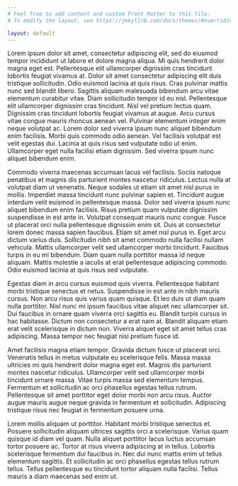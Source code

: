 ```yaml
---
# Feel free to add content and custom Front Matter to this file.
# To modify the layout, see https://jekyllrb.com/docs/themes/#overriding-theme-defaults

layout: default
---
```


Lorem ipsum dolor sit amet, consectetur adipiscing elit, sed do eiusmod tempor incididunt ut labore et dolore magna aliqua. Mi quis hendrerit dolor magna eget est. Pellentesque elit ullamcorper dignissim cras tincidunt lobortis feugiat vivamus at. Dolor sit amet consectetur adipiscing elit duis tristique sollicitudin. Odio euismod lacinia at quis risus. Cras pulvinar mattis nunc sed blandit libero. Sagittis aliquam malesuada bibendum arcu vitae elementum curabitur vitae. Diam sollicitudin tempor id eu nisl. Pellentesque elit ullamcorper dignissim cras tincidunt. Nisl vel pretium lectus quam. Dignissim cras tincidunt lobortis feugiat vivamus at augue. Arcu cursus vitae congue mauris rhoncus aenean vel. Pulvinar elementum integer enim neque volutpat ac. Lorem dolor sed viverra ipsum nunc aliquet bibendum enim facilisis. Morbi quis commodo odio aenean. Vel facilisis volutpat est velit egestas dui. Lacinia at quis risus sed vulputate odio ut enim. Ullamcorper eget nulla facilisi etiam dignissim. Sed viverra ipsum nunc aliquet bibendum enim.

Commodo viverra maecenas accumsan lacus vel facilisis. Sociis natoque penatibus et magnis dis parturient montes nascetur ridiculus. Lectus nulla at volutpat diam ut venenatis. Neque sodales ut etiam sit amet nisl purus in mollis. Imperdiet massa tincidunt nunc pulvinar sapien et. Tincidunt augue interdum velit euismod in pellentesque massa. Dolor sed viverra ipsum nunc aliquet bibendum enim facilisis. Risus pretium quam vulputate dignissim suspendisse in est ante in. Volutpat consequat mauris nunc congue. Fusce ut placerat orci nulla pellentesque dignissim enim sit. Duis at consectetur lorem donec massa sapien faucibus. Etiam sit amet nisl purus in. Eget arcu dictum varius duis. Sollicitudin nibh sit amet commodo nulla facilisi nullam vehicula. Mattis ullamcorper velit sed ullamcorper morbi tincidunt. Faucibus turpis in eu mi bibendum. Diam quam nulla porttitor massa id neque aliquam. Mattis molestie a iaculis at erat pellentesque adipiscing commodo. Odio euismod lacinia at quis risus sed vulputate.

Egestas diam in arcu cursus euismod quis viverra. Pellentesque habitant morbi tristique senectus et netus. Suspendisse in est ante in nibh mauris cursus. Non arcu risus quis varius quam quisque. Et leo duis ut diam quam nulla porttitor. Nisl nunc mi ipsum faucibus vitae aliquet nec ullamcorper sit. Dui faucibus in ornare quam viverra orci sagittis eu. Blandit turpis cursus in hac habitasse. Dictum non consectetur a erat nam at. Blandit aliquam etiam erat velit scelerisque in dictum non. Viverra aliquet eget sit amet tellus cras adipiscing. Massa tempor nec feugiat nisl pretium fusce id.

Amet facilisis magna etiam tempor. Gravida dictum fusce ut placerat orci. Venenatis tellus in metus vulputate eu scelerisque felis. Massa massa ultricies mi quis hendrerit dolor magna eget est. Magnis dis parturient montes nascetur ridiculus. Ullamcorper velit sed ullamcorper morbi tincidunt ornare massa. Vitae turpis massa sed elementum tempus. Fermentum et sollicitudin ac orci phasellus egestas tellus rutrum. Pellentesque sit amet porttitor eget dolor morbi non arcu risus. Auctor augue mauris augue neque gravida in fermentum et sollicitudin. Adipiscing tristique risus nec feugiat in fermentum posuere urna.

Lorem mollis aliquam ut porttitor. Habitant morbi tristique senectus et. Posuere sollicitudin aliquam ultrices sagittis orci a scelerisque. Varius quam quisque id diam vel quam. Nulla aliquet porttitor lacus luctus accumsan tortor posuere ac. Tortor at risus viverra adipiscing at in tellus. Lobortis scelerisque fermentum dui faucibus in. Nec dui nunc mattis enim ut tellus elementum sagittis. Et sollicitudin ac orci phasellus egestas tellus rutrum tellus. Tellus pellentesque eu tincidunt tortor aliquam nulla facilisi. Tellus mauris a diam maecenas sed enim ut.
